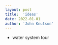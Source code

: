 ```yaml
---
layout: post
title:  'ideas'
date: 2022-01-01
author: 'John Knutson'
---
```


- water system tour
